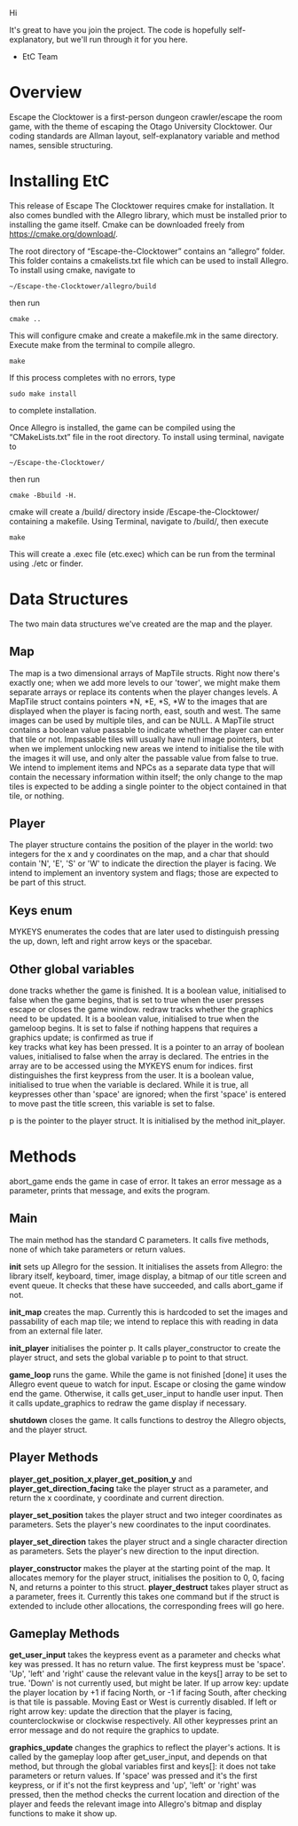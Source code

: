 Hi 

It's great to have you join the project. The code is hopefully self-explanatory, but we'll run through it for you here.

  - EtC Team

# Overview
Escape the Clocktower is a first-person dungeon crawler/escape the room game, with the theme of escaping the Otago University Clocktower. 
Our coding standards are Allman layout, self-explanatory variable and method names, sensible structuring. 


# Installing EtC
This release of Escape The Clocktower requires cmake for installation. It also comes bundled with the Allegro library, which must be installed prior to installing the game itself. Cmake can be downloaded freely from https://cmake.org/download/.

The root directory of “Escape-the-Clocktower” contains an “allegro” folder. This folder contains a cmakelists.txt file which can be used to install Allegro. To install using cmake, navigate to 
```
~/Escape-the-Clocktower/allegro/build
```
then run
```
cmake ..
```

This will configure cmake and create a makefile.mk in the same directory. Execute make from the terminal to compile allegro.
```
make
```
If this process completes with no errors, type
```
sudo make install 
```
to complete installation.

Once Allegro is installed, the game can be compiled using the “CMakeLists.txt” file in the root directory. To install using terminal, navigate to 
```
~/Escape-the-Clocktower/ 
```
then run
```
cmake -Bbuild -H.
```

cmake will create a /build/ directory inside /Escape-the-Clocktower/ containing a makefile. Using Terminal, navigate to /build/, then execute
```
make
```
This will create a .exec file (etc.exec) which can be run from the terminal using ./etc or finder.


# Data Structures
The two main data structures we've created are the map and the player.
## Map
The map is a two dimensional arrays of MapTile structs. Right now there's exactly one; when we add more levels to our 'tower', we might make them separate arrays or replace its contents when the player changes levels.
A MapTile struct contains pointers *N, *E, *S, *W to the images that are displayed when the player is facing north, east, south and west. The same images can be used by multiple tiles, and can be NULL. 
A MapTile struct contains a boolean value passable to indicate whether the player can enter that tile or not. Impassable tiles will usually have null image pointers, but when we implement unlocking new areas we intend to initialise the tile with the images it will use, and only alter the passable value from false to true.
We intend to implement items and NPCs as a separate data type that will contain the necessary information within itself; the only change to the map tiles is expected to be adding a single pointer to the object contained in that tile, or nothing.
## Player
The player structure contains the position of the player in the world: two integers for the x and y coordinates on the map, and a char that should contain 'N', 'E', 'S' or 'W' to indicate the direction the player is facing.
We intend to implement an inventory system and flags; those are expected to be part of this struct.
## Keys enum
MYKEYS enumerates the codes that are later used to distinguish pressing the up, down, left and right arrow keys or the spacebar.
## Other global variables
done tracks whether the game is finished. It is a boolean value, initialised to false when the game begins, that is set to true when the user presses escape or closes the game window.
redraw tracks whether the graphics need to be updated. It is a boolean value, initialised to true when the gameloop begins. It is set to false if nothing happens that requires a graphics update; is confirmed as true if  
key tracks what key has been pressed. It is a pointer to an array of boolean values, initialised to false when the array is declared. The entries in the array are to be accessed using the MYKEYS enum for indices.
first distinguishes the first keypress from the user. It is a boolean value, initialised to true when the variable is declared. While it is true, all keypresses other than 'space' are ignored; when the first 'space' is entered to move past the title screen, this variable is set to false.

p is the pointer to the player struct. It is initialised by the method init_player.


# Methods
abort_game ends the game in case of error. It takes an error message as a parameter, prints that message, and exits the program.
## Main
The main method has the standard C parameters. It calls five methods, none of which take parameters or return values.

**init** sets up Allegro for the session. It initialises the assets from Allegro: the library itself, keyboard, timer, image display, a bitmap of our title screen and event queue. It checks that these have succeeded, and calls abort_game if not.

**init_map** creates the map. Currently this is hardcoded to set the images and passability of each map tile; we intend to replace this with reading in data from an external file later.

**init_player** initialises the pointer p. It calls player_constructor to create the player struct, and sets the global variable p to point to that struct.

**game_loop** runs the game. While the game is not finished [done] it uses the Allegro event queue to watch for input. Escape or closing the game window end the game. Otherwise, it calls get_user_input to handle user input. Then it calls update_graphics to redraw the game display if necessary.

**shutdown** closes the game. It calls functions to destroy the Allegro objects, and the player struct.


## Player Methods
**player_get_position_x**,**player_get_position_y** and **player_get_direction_facing** take the player struct as a parameter, and return the x coordinate, y coordinate and current direction.

**player_set_position** takes the player struct and two integer coordinates as parameters. Sets the player's new coordinates to the input coordinates.

**player_set_direction** takes the player struct and a single character direction as parameters. Sets the player's new direction to the input direction.

**player_constructor** makes the player at the starting point of the map. It allocates memory for the player struct, initialises the position to 0, 0, facing N, and returns a pointer to this struct.
**player_destruct** takes player struct as a parameter, frees it. Currently this takes one command but if the struct is extended to include other allocations, the corresponding frees will go here.


## Gameplay Methods
**get_user_input** takes the keypress event as a parameter and checks what key was pressed. It has no return value. The first keypress must be 'space'. 'Up', 'left' and 'right' cause the relevant value in the keys[] array to be set to true. 'Down' is not currently used, but might be later.
If up arrow key: update the player location by +1 if facing North, or -1 if facing South, after checking is that tile is passable. Moving East or West is currently disabled. 
If left or right arrow key: update the direction that the player is facing, counterclockwise or clockwise respectively. 
All other keypresses print an error message and do not require the graphics to update.

**graphics_update** changes the graphics to reflect the player's actions. It is called by the gameplay loop after get_user_input, and depends on that method, but through the global variables first and keys[]: it does not take parameters or return values.
If 'space' was pressed and it's the first keypress, or if it's not the first keypress and 'up', 'left' or 'right' was pressed, then the method checks the current location and direction of the player and feeds the relevant image into Allegro's bitmap and display functions to make it show up.

